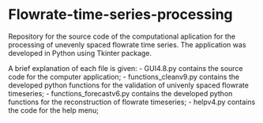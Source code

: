 # Flowrate-time-series-processing

Repository for the source code of the computational aplication for the processing of unevenly spaced flowrate time series.
The application was developed in Python using Tkinter package. 

A brief explanation of each file is given:
	- GUI4.8.py contains the source code for the computer application;
	- functions_cleanv9.py contains the developed python functions for the validation of univenly spaced flowrate timeseries;
	- functions_forecastv6.py contains the developed python functions for the reconstruction of flowrate timeseries;
	- helpv4.py contains the code for the help menu;

